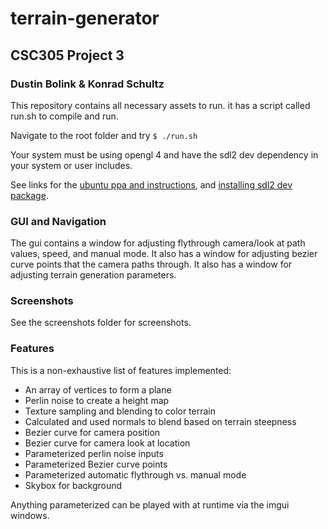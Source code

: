 # terrain-generator

## CSC305 Project 3
### Dustin Bolink & Konrad Schultz

This repository contains all necessary assets to run. it has a script called run.sh to compile and run.

Navigate to the root folder and try `$ ./run.sh`

Your system must be using opengl 4 and have the sdl2 dev dependency in your system or user includes.

See links for the [ubuntu ppa and instructions](https://www.phoronix.com/scan.php?page=news_item&px=Ubuntu-16.04-OI-Intel-GL-4.2), and [installing sdl2 dev package](https://wiki.libsdl.org/Installation).

### GUI and Navigation
The gui contains a window for adjusting flythrough camera/look at path values, speed, and manual mode. It also has a window for adjusting bezier curve points that the camera paths through. It also has a window for adjusting terrain generation parameters.

### Screenshots
See the screenshots folder for screenshots.

### Features
This is a non-exhaustive list of features implemented:
* An array of vertices to form a plane
* Perlin noise to create a height map
* Texture sampling and blending to color terrain
* Calculated and used normals to blend based on terrain steepness
* Bezier curve for camera position
* Bezier curve for camera look at location
* Parameterized perlin noise inputs
* Parameterized Bezier curve points
* Parameterized automatic flythrough vs. manual mode
* Skybox for background

Anything parameterized can be played with at runtime via the imgui windows.

